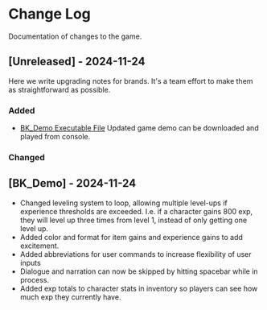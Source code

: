 
# Change Log
Documentation of changes to the game.
 
## [Unreleased] - 2024-11-24
 
Here we write upgrading notes for brands. It's a team effort to make them as
straightforward as possible.
 
### Added
- [BK_Demo Executable File](https://github.com/DrBradleyMexico/BlackKingdomGameDemo/blob/main/BK_Demo.exe)
  Updated game demo can be downloaded and played from console.
 
### Changed

## [BK_Demo] - 2024-11-24

- Changed leveling system to loop, allowing multiple level-ups if experience thresholds are exceeded. I.e. if a character gains 800 exp, they will level up three times from level 1, instead of only getting one level up.
- Added color and format for item gains and experience gains to add excitement.
- Added abbreviations for user commands to increase flexibility of user inputs
- Dialogue and narration can now be skipped by hitting spacebar while in process.
- Added exp totals to character stats in inventory so players can see how much exp they currently have.
 